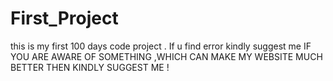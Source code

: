 # First_Project
this is my first 100 days code project . If u find error kindly suggest me 
IF YOU ARE AWARE OF SOMETHING ,WHICH CAN MAKE MY WEBSITE MUCH BETTER THEN KINDLY SUGGEST ME !
